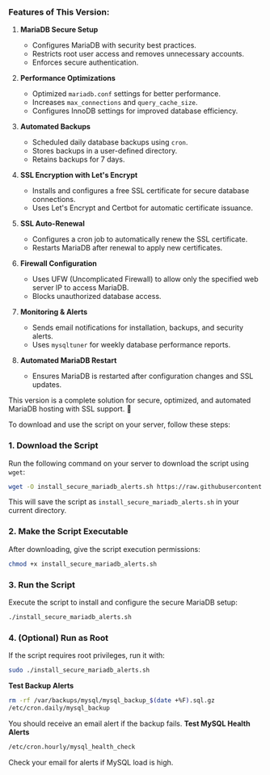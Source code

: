 ### Features of This Version:

1. **MariaDB Secure Setup**
   - Configures MariaDB with security best practices.
   - Restricts root user access and removes unnecessary accounts.
   - Enforces secure authentication.

2. **Performance Optimizations**
   - Optimized `mariadb.conf` settings for better performance.
   - Increases `max_connections` and `query_cache_size`.
   - Configures InnoDB settings for improved database efficiency.

3. **Automated Backups**
   - Scheduled daily database backups using `cron`.
   - Stores backups in a user-defined directory.
   - Retains backups for 7 days.

4. **SSL Encryption with Let's Encrypt**
   - Installs and configures a free SSL certificate for secure database connections.
   - Uses Let's Encrypt and Certbot for automatic certificate issuance.

5. **SSL Auto-Renewal**
   - Configures a cron job to automatically renew the SSL certificate.
   - Restarts MariaDB after renewal to apply new certificates.

6. **Firewall Configuration**
   - Uses UFW (Uncomplicated Firewall) to allow only the specified web server IP to access MariaDB.
   - Blocks unauthorized database access.

7. **Monitoring & Alerts**
   - Sends email notifications for installation, backups, and security alerts.
   - Uses `mysqltuner` for weekly database performance reports.

8. **Automated MariaDB Restart**
   - Ensures MariaDB is restarted after configuration changes and SSL updates.

This version is a complete solution for secure, optimized, and automated MariaDB hosting with SSL support. 🚀

To download and use the script on your server, follow these steps:

### **1. Download the Script**
Run the following command on your server to download the script using `wget`:
```bash
wget -O install_secure_mariadb_alerts.sh https://raw.githubusercontent.com/MarioMSamy/mysqlsecure/refs/heads/main/install_secure_mariadb_alerts.sh
```
This will save the script as `install_secure_mariadb_alerts.sh` in your current directory.

### **2. Make the Script Executable**
After downloading, give the script execution permissions:
```bash
chmod +x install_secure_mariadb_alerts.sh
```

### **3. Run the Script**
Execute the script to install and configure the secure MariaDB setup:
```bash
./install_secure_mariadb_alerts.sh
```

### **4. (Optional) Run as Root**
If the script requires root privileges, run it with:
```bash
sudo ./install_secure_mariadb_alerts.sh
```

**Test Backup Alerts**
```bash
rm -rf /var/backups/mysql/mysql_backup_$(date +%F).sql.gz
/etc/cron.daily/mysql_backup
```

You should receive an email alert if the backup fails.
**Test MySQL Health Alerts**
```bash
/etc/cron.hourly/mysql_health_check
```
Check your email for alerts if MySQL load is high.

